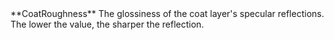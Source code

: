 <tr>
<td>**CoatRoughness**</td>
<td>The glossiness of the coat layer's specular reflections. The lower the value, the sharper the reflection.</td>
</tr>